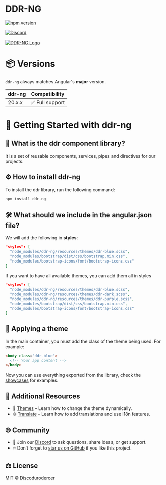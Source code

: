 # DDR-NG

[![npm version](https://badge.fury.io/js/ddr-ng.svg)](https://badge.fury.io/js/ddr-ng)

[![Discord](https://img.shields.io/badge/discord-alfred-5865F2?logo=discord&logoColor=white)](https://discord.gg/Drgv4JRqxu)

[![DDR-NG Logo](https://ddr-ng.com/img/logo.png)](https://ddr-ng.com)

# 📦 Versions

`ddr-ng` always matches Angular's **major** version.  

|ddr-ng | Compatibility   |
|-------|-----------------|
|20.x.x | ✅ Full support |

# 🚀 Getting Started with ddr-ng

## 📌 What is the ddr component library?
It is a set of reusable components, services, pipes and directives for our projects.

## ⚙️ How to install ddr-ng
To install the ddr library, run the following command:

```bash
npm install ddr-ng
```

## 🛠️ What should we include in the angular.json file?

We will add the following in **styles**:

```json
"styles": [
  "node_modules/ddr-ng/resources/themes/ddr-blue.scss",
  "node_modules/bootstrap/dist/css/bootstrap.min.css",
  "node_modules/bootstrap-icons/font/bootstrap-icons.css"
]
```

If you want to have all available themes, you can add them all in styles

```json
"styles": [
  "node_modules/ddr-ng/resources/themes/ddr-blue.scss",
  "node_modules/ddr-ng/resources/themes/ddr-dark.scss",
  "node_modules/ddr-ng/resources/themes/ddr-purple.scss",
  "node_modules/bootstrap/dist/css/bootstrap.min.css",
  "node_modules/bootstrap-icons/font/bootstrap-icons.css"
]
```

## 🎨 Applying a theme

In the main container, you must add the class of the theme being used. For example:

```html
<body class="ddr-blue">
  <!-- Your app content -->
</body>
```

Now you can use everything exported from the library, check the [showcases](https://ddr-ng.com) for examples.

## 🔗 Additional Resources

- 🎨 [Themes](https://ddr-ng.com/themes) – Learn how to change the theme dynamically.
- 🌐 [Translate](https://ddr-ng.com/translate) – Learn how to add translations and use i18n features.

## 🌐 Community
- 💬 Join our [Discord](https://discord.gg/Drgv4JRqxu) to ask questions, share ideas, or get support.
- ⭐ Don’t forget to [star us on GitHub](https://github.com/ddr-ng) if you like this project.

## ⚖️ License
MIT © Discoduroderoer